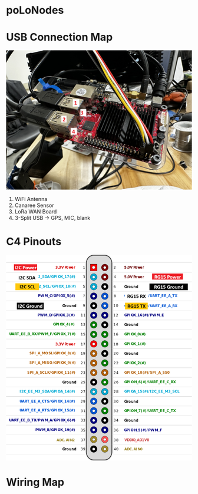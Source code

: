 # poLoNodes
<h1> USB Connection Map </h1>


![polo_USB.JPG](https://github.com/mi3nts/poLoNodes/blob/main/Resources/Images/polo_USB.JPG)

1. WiFi Antenna
2. Canaree Sensor
3. LoRa WAN Board
4. 3-Split USB -> GPS, MIC, blank


<h1> C4 Pinouts </h1>


![c4_pinmap.png](https://github.com/mi3nts/poLoNodes/blob/main/Resources/Images/c4_pinmap.png)


<h1> Wiring Map </h1>

